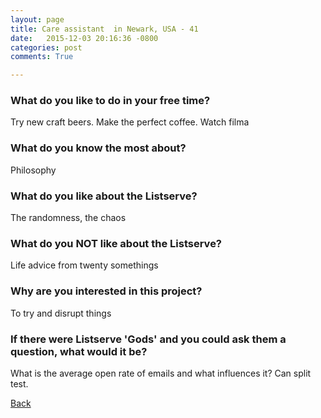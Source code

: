 ```yaml
---
layout: page
title: Care assistant  in Newark, USA - 41
date:   2015-12-03 20:16:36 -0800
categories: post
comments: True

---
```


### What do you like to do in your free time?
<p>Try new craft beers.  Make the perfect coffee.  Watch filma</p>

### What do you know the most about?
<p>Philosophy </p>

### What do you like about the Listserve?
<p>The randomness, the chaos </p>

### What do you NOT like about the Listserve?
<p>Life advice from twenty somethings </p>

### Why are you interested in this project?
<p>To try and disrupt things </p>

### If there were Listserve 'Gods' and you could ask them a question, what would it be?
<p>What is the average open rate of emails and what influences it?  Can split test. </p>

[Back][1]

[1]: /responders/all